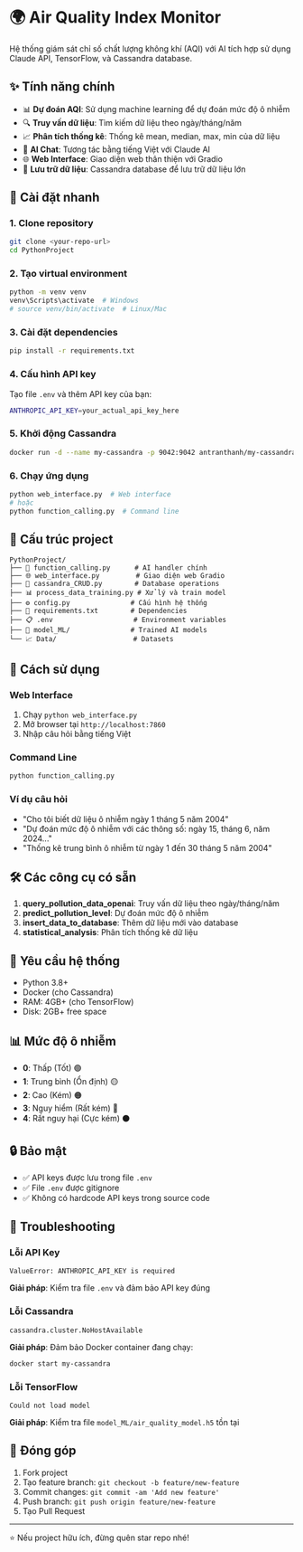 # 🌍 Air Quality Index Monitor

Hệ thống giám sát chỉ số chất lượng không khí (AQI) với AI tích hợp sử dụng Claude API, TensorFlow, và Cassandra database.

## ✨ Tính năng chính

- 📊 **Dự đoán AQI**: Sử dụng machine learning để dự đoán mức độ ô nhiễm
- 🔍 **Truy vấn dữ liệu**: Tìm kiếm dữ liệu theo ngày/tháng/năm
- 📈 **Phân tích thống kê**: Thống kê mean, median, max, min của dữ liệu
- 💬 **AI Chat**: Tương tác bằng tiếng Việt với Claude AI
- 🌐 **Web Interface**: Giao diện web thân thiện với Gradio
- 💾 **Lưu trữ dữ liệu**: Cassandra database để lưu trữ dữ liệu lớn

## 🚀 Cài đặt nhanh

### 1. Clone repository
```bash
git clone <your-repo-url>
cd PythonProject
```

### 2. Tạo virtual environment
```bash
python -m venv venv
venv\Scripts\activate  # Windows
# source venv/bin/activate  # Linux/Mac
```

### 3. Cài đặt dependencies
```bash
pip install -r requirements.txt
```

### 4. Cấu hình API key
Tạo file `.env` và thêm API key của bạn:
```bash
ANTHROPIC_API_KEY=your_actual_api_key_here
```

### 5. Khởi động Cassandra
```bash
docker run -d --name my-cassandra -p 9042:9042 antranthanh/my-cassandra
```

### 6. Chạy ứng dụng
```bash
python web_interface.py  # Web interface
# hoặc
python function_calling.py  # Command line
```

## 📁 Cấu trúc project

```
PythonProject/
├── 🧠 function_calling.py      # AI handler chính
├── 🌐 web_interface.py         # Giao diện web Gradio
├── 💾 cassandra_CRUD.py        # Database operations
├── 📊 process_data_training.py # Xử lý và train model
├── ⚙️ config.py               # Cấu hình hệ thống
├── 🔧 requirements.txt        # Dependencies
├── 📋 .env                    # Environment variables
├── 🤖 model_ML/               # Trained AI models
└── 📈 Data/                   # Datasets
```

## 🎯 Cách sử dụng

### Web Interface
1. Chạy `python web_interface.py`
2. Mở browser tại `http://localhost:7860`
3. Nhập câu hỏi bằng tiếng Việt

### Command Line
```bash
python function_calling.py
```

### Ví dụ câu hỏi
- "Cho tôi biết dữ liệu ô nhiễm ngày 1 tháng 5 năm 2004"
- "Dự đoán mức độ ô nhiễm với các thông số: ngày 15, tháng 6, năm 2024..."
- "Thống kê trung bình ô nhiễm từ ngày 1 đến 30 tháng 5 năm 2004"

## 🛠️ Các công cụ có sẵn

1. **query_pollution_data_openai**: Truy vấn dữ liệu theo ngày/tháng/năm
2. **predict_pollution_level**: Dự đoán mức độ ô nhiễm
3. **insert_data_to_database**: Thêm dữ liệu mới vào database
4. **statistical_analysis**: Phân tích thống kê dữ liệu

## 🔧 Yêu cầu hệ thống

- Python 3.8+
- Docker (cho Cassandra)
- RAM: 4GB+ (cho TensorFlow)
- Disk: 2GB+ free space

## 📊 Mức độ ô nhiễm

- **0**: Thấp (Tốt) 🟢
- **1**: Trung bình (Ổn định) 🟡
- **2**: Cao (Kém) 🟠
- **3**: Nguy hiểm (Rất kém) 🔴
- **4**: Rất nguy hại (Cực kém) ⚫

## 🔒 Bảo mật

- ✅ API keys được lưu trong file `.env`
- ✅ File `.env` được gitignore
- ✅ Không có hardcode API keys trong source code

## 🐛 Troubleshooting

### Lỗi API Key
```
ValueError: ANTHROPIC_API_KEY is required
```
**Giải pháp**: Kiểm tra file `.env` và đảm bảo API key đúng

### Lỗi Cassandra
```
cassandra.cluster.NoHostAvailable
```
**Giải pháp**: Đảm bảo Docker container đang chạy:
```bash
docker start my-cassandra
```

### Lỗi TensorFlow
```
Could not load model
```
**Giải pháp**: Kiểm tra file `model_ML/air_quality_model.h5` tồn tại

## 🤝 Đóng góp

1. Fork project
2. Tạo feature branch: `git checkout -b feature/new-feature`
3. Commit changes: `git commit -am 'Add new feature'`
4. Push branch: `git push origin feature/new-feature`
5. Tạo Pull Request

---
⭐ Nếu project hữu ích, đừng quên star repo nhé! 